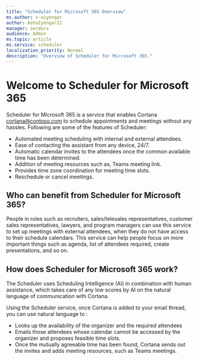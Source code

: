 ```yaml
---
title: "Scheduler for Microsoft 365 Overview"
ms.author: v-aiyengar
author: AshaIyengar21
manager: serdars
audience: Admin
ms.topic: article
ms.service: scheduler
localization_priority: Normal
description: "Overview of Scheduler for Microsoft 365."
---
```


# Welcome to Scheduler for Microsoft 365

Scheduler for Microsoft 365 is a service that enables Cortana <cortana@contoso.com> to schedule appointments and meetings without any hassles. Following are some of the features of Scheduler:

- Automated meeting scheduling with internal and external attendees.
- Ease of contacting the assistant from any device, 24/7.
- Automatic calendar invites to the attendees once the common available time has been determined.
- Addition of meeting resources such as, Teams meeting link.
- Provides time zone coordination for meeting time slots.
- Reschedule or cancel meetings.

## Who can benefit from Scheduler for Microsoft 365?

People in roles such as recruiters, sales/telesales representatives, customer sales representatives, lawyers, and program managers can use this service to set up meetings with external attendees, when they do not have access to their schedule calendars. This service can help people focus on more important things such as agenda, list of attendees required, create presentations, and so on.

## How does Scheduler for Microsoft 365 work?

The Scheduler uses Scheduling Intelligence (AI) in combination with human assistance, which takes care of any low scores by AI on the natural language of communication with Cortana.

Using the Scheduler service, once Cortana is added to your email thread, you can use natural language to :
- Looks up the availability of the organizer and the required attendees
- Emails those attendees whose calendar cannot be accessed by the organizer and proposes feasible time slots.
- Once the mutually agreeable time has been found, Cortana sends out the invites and adds meeting resources, such as Teams meetings.

